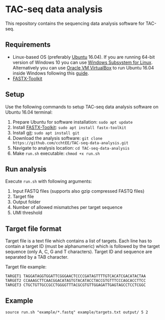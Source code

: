 # TAC-seq data analysis
This repository contains the sequencing data analysis software for TAC-seq.

## Requirements
* Linux-based OS (preferably [Ubuntu](https://www.ubuntu.com/desktop) 16.04). If you are running 64-bit version of Windows 10 you can use [Windows Subsystem for Linux](https://docs.microsoft.com/en-us/windows/wsl/install-win10). Alternatively you can use [Oracle VM VirtualBox](https://www.virtualbox.org/) to run Ubuntu 16.04 inside Windows following this [guide](https://askubuntu.com/questions/142549/how-to-install-ubuntu-on-virtualbox).
* [FASTX-Toolkit](https://github.com/agordon/fastx_toolkit)

## Setup
Use the following commands to setup TAC-seq data analysis software on Ubuntu 16.04 terminal:
1. Prepare Ubuntu for software installation: `sudo apt update`
2. Install [FASTX-Toolkit](https://github.com/agordon/fastx_toolkit): `sudo apt install fastx-toolkit`
3. Install [git](https://git-scm.com/): `sudo apt install git`
4. Download the analysis software: `git clone https://github.com/cchtEE/TAC-seq-data-analysis.git`
5. Navigate to analysis location: `cd TAC-seq-data-analysis`
6. Make `run.sh` executable: `chmod +x run.sh`

## Run analysis
Execute `run.sh` with following arguments:
1. Input FASTQ files (supports also gzip compressed FASTQ files)
2. Target file
3. Output folder
4. Number of allowed mismatches per target sequence
5. UMI threshold

## Target file format
Target file is a text file which contains a list of targets. Each line has to contain a target ID (must be alphanumeric) which is followed by the target sequence (only A, C, G and T characters). Target ID and sequence are separated by a TAB character.

Target file example:

    TARGET1 TAGGATAGGTGGATTCGGGAACTCCCCGATAGTTTTGTCACATCGACATACTAA
    TARGET2 CCAAAGCTTCAACGGACATAGTGTACATACCTACCGTGTTTCCCAGCACCTTCC
    TARGET3 CTGCTGTTGCCGCCTGGGGTTTACGCGTGTTGGAGATTGAGTAGCCTCCTCGGC
    
## Example
`source run.sh "example/*.fastq" example/targets.txt output/ 5 2`

